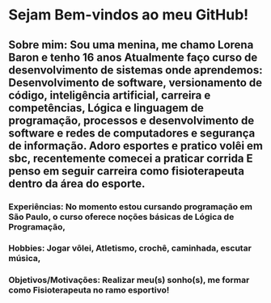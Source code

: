 <h1> Sejam Bem-vindos ao meu GitHub!</h1>

<h2>Sobre mim: 
Sou uma menina, me chamo Lorena Baron e tenho 16 anos
Atualmente faço curso de desenvolvimento de sistemas onde aprendemos:
Desenvolvimento de software, versionamento de código, inteligência artificial, carreira e competências, Lógica e linguagem de programação, processos e desenvolvimento de software e redes de computadores e segurança de informação.
Adoro esportes e pratico volêi em sbc, recentemente comecei a praticar corrida
E penso em seguir carreira como fisioterapeuta dentro da área do esporte. </h2>

<h3>Experiências: No momento estou cursando programação em São Paulo, o curso oferece noções básicas de Lógica de Programação, </h3>
<h3>Hobbies: Jogar vôlei, Atletismo, crochê, caminhada, escutar música,</h3>
<h3>Objetivos/Motivações: Realizar meu(s) sonho(s), me formar como Fisioterapeuta no ramo esportivo!</h3>